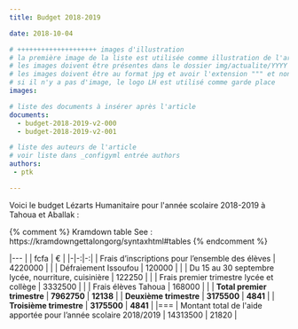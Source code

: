```yaml
---
title: Budget 2018-2019

date: 2018-10-04

# ++++++++++++++++++++ images d'illustration
# la première image de la liste est utilisée comme illustration de l'article dans les pages de listing.
# les images doivent être présentes dans le dossier img/actualite/YYYY où YYYY représente l'année (ex : 2009 )
# les images doivent être au format jpg et avoir l'extension """ et non pas ".jpeg" ou ".JPEG"
# si il n'y a pas d'image, le logo LH est utilisé comme garde place
images:

# liste des documents à insérer après l'article
documents:
  - budget-2018-2019-v2-000
  - budget-2018-2019-v2-001

# liste des auteurs de l'article
# voir liste dans _configyml entrée authors
authors:
 - ptk

---
```


Voici le budget Lézarts Humanitaire pour l'année scolaire 2018-2019 à Tahoua et Aballak :

{% comment %}
Kramdown table
See : https://kramdowngettalongorg/syntaxhtml#tables
{% endcomment %}

|---
|  | fcfa | € |
|-|-:|-:|
| Frais d’inscriptions pour l’ensemble des élèves  | 4220000  |  |
| Défraiement Issoufou | 120000  |  |
| Du 15 au 30 septembre  lycée, nourriture, cuisinière | 122250  |   |
| Frais premier trimestre lycée et collège | 3332500  |  |
| Frais élèves Tahoua | 168000  |  |
| **Total premier trimestre** | **7962750** | **12138**  |
| **Deuxième trimestre** | **3175500** | **4841** |
| **Troisième trimestre** | **3175500** | **4841** |
|===
| Montant total de l'aide apportée pour l’année scolaire 2018/2019 | 14313500 | 21820 |



